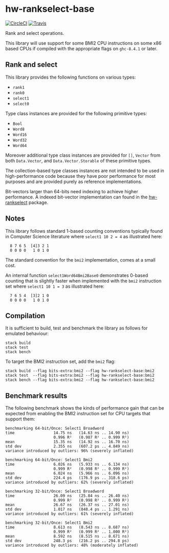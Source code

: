 # hw-rankselect-base
[![CircleCI](https://circleci.com/gh/haskell-works/hw-rankselect-base.svg?style=svg)](https://circleci.com/gh/haskell-works/hw-rankselect-base)
[![Travis](https://travis-ci.org/haskell-works/hw-rankselect-base.svg?branch=master)](https://travis-ci.org/haskell-works/hw-rankselect-base)

Rank and select operations.

This library will use support for some BMI2 CPU instructions on some x86 based
CPUs if compiled with the appropriate flags on `ghc-8.4.1` or later.

## Rank and select

This library provides the following functions on various types:

* `rank1`
* `rank0`
* `select1`
* `select0`

Type class instances are provided for the following primitive types:

* `Bool`
* `Word8`
* `Word16`
* `Word32`
* `Word64`

Moreover additional type class instances are provided for `[]`, `Vector`
from both `Data.Vector`, and `Data.Vector.Storable` of these primitive
types.

The collection-based type classes instances are not intended to be used
in high-performance code because they have poor performance for most
purposes and are provided purely as reference implementations.

Bit-vectors larger than 64-bits need indexing to achieve higher performance.
A indexed bit-vector implementation can found in the
[hw-rankselect](https://hackage.haskell.org/package/hw-rankselect) package.

## Notes

This library follows standard 1-based counting conventions typically found in
Computer Science literature where `select1 10 2 = 4` as illustrated here:

```text
  8 7 6 5  [4]3 2 1
  0 0 0 0   1 0 1 0
```

The standard convention for the `bmi2` implementation, comes at a small cost.

An internal function `select1Word64Bmi2Base0` demonstrates 0-based counting
that is slightly faster when implemented with the `bmi2` instruction set where
`select1 10 1 = 3` as illustrated here:

```text
  7 6 5 4  [3]2 1 0
  0 0 0 0   1 0 1 0
```

## Compilation

It is sufficient to build, test and benchmark the library as follows
for emulated behaviour:

```text
stack build
stack test
stack bench
```

To target the BMI2 instruction set, add the `bmi2` flag:

```text
stack build --flag bits-extra:bmi2 --flag hw-rankselect-base:bmi2
stack test  --flag bits-extra:bmi2 --flag hw-rankselect-base:bmi2
stack bench --flag bits-extra:bmi2 --flag hw-rankselect-base:bmi2
```

## Benchmark results

The following benchmark shows the kinds of performance gain that can
be expected from enabling the BMI2 instruction set for CPU targets
that support them:

```text
benchmarking 64-bit/Once: Select1 Broadword
time                 14.75 ns   (14.63 ns .. 14.90 ns)
                     0.996 R²   (0.987 R² .. 0.999 R²)
mean                 15.35 ns   (14.92 ns .. 16.70 ns)
std dev              2.355 ns   (607.2 ps .. 4.849 ns)
variance introduced by outliers: 96% (severely inflated)

benchmarking 64-bit/Once: Select1 Bmi2
time                 6.026 ns   (5.933 ns .. 6.134 ns)
                     0.999 R²   (0.998 R² .. 0.999 R²)
mean                 6.024 ns   (5.966 ns .. 6.096 ns)
std dev              224.4 ps   (176.9 ps .. 318.6 ps)
variance introduced by outliers: 62% (severely inflated)

benchmarking 32-bit/Once: Select1 Broadword
time                 26.09 ns   (25.84 ns .. 26.40 ns)
                     0.999 R²   (0.998 R² .. 0.999 R²)
mean                 26.67 ns   (26.37 ns .. 27.01 ns)
std dev              1.017 ns   (848.4 ps .. 1.291 ns)
variance introduced by outliers: 61% (severely inflated)

benchmarking 32-bit/Once: Select1 Bmi2
time                 8.613 ns   (8.543 ns .. 8.687 ns)
                     0.999 R²   (0.999 R² .. 1.000 R²)
mean                 8.592 ns   (8.515 ns .. 8.671 ns)
std dev              248.3 ps   (216.2 ps .. 294.8 ps)
variance introduced by outliers: 48% (moderately inflated)
```
